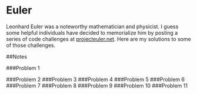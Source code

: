 # Euler

Leonhard Euler was a noteworthy mathematician and physicist.  I guess some helpful individuals have decided to memorialize him by posting a series of code challenges at [projecteuler.net].  Here are my solutions to some of those challenges.

##Notes

###Problem 1


###Problem 2
###Problem 3
###Problem 4
###Problem 5
###Problem 6
###Problem 7
###Problem 8
###Problem 9
###Problem 10
###Problem 11


[projecteuler.net]:http://www.projecteuler.net